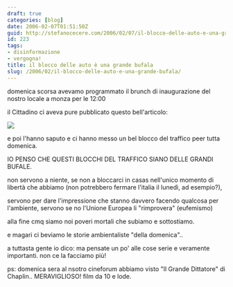 ```yaml
---
draft: true
categories: [blog]
date: 2006-02-07T01:51:50Z
guid: http://stefanocecere.com/2006/02/07/il-blocco-delle-auto-e-una-grande-bufala/
id: 223
tags:
- disinformazione
- vergogna!
title: il blocco delle auto è una grande bufala
slug: /2006/02/il-blocco-delle-auto-e-una-grande-bufala/
---
```


domenica scorsa avevamo programmato il brunch di inaugurazione del nostro locale a monza per le 12:00
  
il Cittadino ci aveva pure pubblicato questo bell'articolo:
  
![](/wp-content/20060202_ilcittadino_articolo_centro.jpg)

e poi l'hanno saputo e ci hanno messo un bel blocco del traffico peer tutta domenica.

IO PENSO CHE QUESTI BLOCCHI DEL TRAFFICO SIANO DELLE GRANDI BUFALE.
  
non servono a niente, se non a bloccarci in casas nell'unico momento di libertà che abbiamo (non potrebbero fermare l'italia il lunedì, ad esempio?),
  
servono per dare l'impressione che stanno davvero facendo qualcosa per l'ambiente, servono se no l'Unione Europea li "rimprovera" (eufemismo)

alla fine cmq siamo noi poveri mortali che subiamo e sottostiamo.
  
e magari ci beviamo le storie ambientaliste "della domenica"..
  
a tuttasta gente io dico: ma pensate un po' alle cose serie e veramente importanti. non ce la facciamo più!

ps: domenica sera al nsotro cineforum abbiamo visto "Il Grande Dittatore" di Chaplin.. MERAVIGLIOSO! film da 10 e lode.